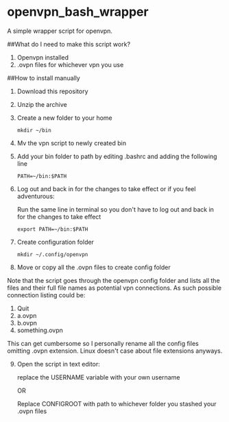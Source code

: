 # openvpn_bash_wrapper
A simple wrapper script for openvpn.

##What do I need to make this script work?

1. Openvpn installed
2. .ovpn files for whichever vpn you use


##How to install manually

1. Download this repository
2. Unzip the archive
3. Create a new folder to your home 

	```
	mkdir ~/bin
	```
4. Mv the vpn script to newly created bin
5. Add your bin folder to path by editing .bashrc and adding the following line

	```
	PATH=~/bin:$PATH
	```

6. Log out and back in for the changes to take effect or if you feel adventurous:

	Run the same line in terminal so you don't have to log out and back in for the changes to take effect
	```
	export PATH=~/bin:$PATH
	```
7. Create configuration folder

	```
	mkdir ~/.config/openvpn
	```

8. Move or copy all the .ovpn files to create config folder

Note that the script goes through the openvpn config folder and lists all the files and their full file names as potential vpn connections. As such possible connection listing could be:

1) Quit
2) a.ovpn
3) b.ovpn
4) something.ovpn

This can get cumbersome so I personally rename all the config files omitting .ovpn extension.  Linux doesn't case about file extensions anyways.

9. Open the script in text editor: 

	replace the USERNAME variable with your own username
	
	OR

	Replace CONFIGROOT with path to whichever folder you stashed your .ovpn files


